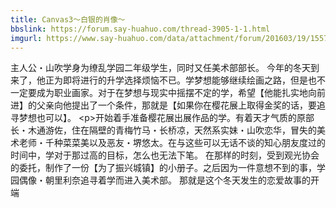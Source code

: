 ```yaml
---
title: Canvas3～白银的肖像～
bbslink: https://forum.say-huahuo.com/thread-3905-1-1.html
imgurl: https://www.say-huahuo.com/data/attachment/forum/201603/19/155759stinnkn2bawbggj1.jpg
---
```


主人公・山吹学身为缭乱学园二年级学生，同时又任美术部部长。
今年的冬天到来了，他正为即将进行的升学选择烦恼不已。学梦想能够继续绘画之路，但是也不一定要成为职业画家。对于在梦想与现实中摇摆不定的学，希望【他能扎实地向前进】的父亲向他提出了一个条件，那就是【如果你在樱花展上取得金奖的话，要追寻梦想也可以】。
&lt;p&gt;开始着手准备樱花展出展作品的学。有着天才气质的原部长・木通游佐，住在隔壁的青梅竹马・长桥凉，天然系实妹・山吹恋华，冒失的美术老师・千种菜菜美以及恶友・堺悠太。在与这些可以无话不谈的知心朋友度过的时间中，学对于那过高的目标，怎么也无法下笔。
在那样的时刻，受到观光协会的委托，制作了一份【为了振兴城镇】的小册子。之后因为一件意想不到的事，学园偶像・朝里利奈追寻着学而进入美术部。
那就是这个冬天发生的恋爱故事的开端<!--more-->
